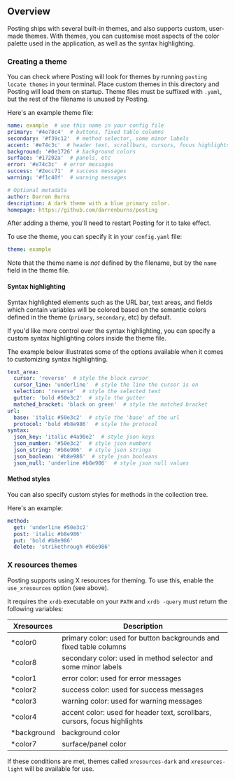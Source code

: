 ## Overview

Posting ships with several built-in themes, and also supports custom, user-made themes.
With themes, you can customise most aspects of the color palette used in the application, as well as the syntax highlighting.

### Creating a theme

You can check where Posting will look for themes by running `posting locate themes` in your terminal. Place custom themes in this directory and Posting will load them on startup. Theme files must be suffixed with `.yaml`, but the rest of the filename is unused by Posting.

Here's an example theme file:

```yaml
name: example  # use this name in your config file
primary: '#4e78c4'  # buttons, fixed table columns
secondary: '#f39c12'  # method selector, some minor labels
accent: '#e74c3c'  # header text, scrollbars, cursors, focus highlights
background: '#0e1726' # background colors
surface: '#17202a'  # panels, etc
error: '#e74c3c'  # error messages
success: '#2ecc71'  # success messages
warning: '#f1c40f'  # warning messages

# Optional metadata
author: Darren Burns
description: A dark theme with a blue primary color.
homepage: https://github.com/darrenburns/posting
```

After adding a theme, you'll need to restart Posting for it to take effect.

To use the theme, you can specify it in your `config.yaml` file:

```yaml
theme: example
```

Note that the theme name is *not* defined by the filename, but by the `name` field in the theme file.

#### Syntax highlighting

Syntax highlighted elements such as the URL bar, text areas, and fields which contain variables will be colored based on the semantic colors defined in the theme (`primary`, `secondary`, etc) by default.

If you'd like more control over the syntax highlighting, you can specify a custom syntax highlighting colors inside the theme file.

The example below illustrates some of the options available when it comes to customizing syntax highlighting.

```yaml
text_area:
  cursor: 'reverse'  # style the block cursor
  cursor_line: 'underline'  # style the line the cursor is on
  selection: 'reverse'  # style the selected text
  gutter: 'bold #50e3c2'  # style the gutter
  matched_bracket: 'black on green'  # style the matched bracket
url:
  base: 'italic #50e3c2'  # style the 'base' of the url
  protocol: 'bold #b8e986'  # style the protocol
syntax:
  json_key: 'italic #4a90e2'  # style json keys
  json_number: '#50e3c2'  # style json numbers
  json_string: '#b8e986'  # style json strings
  json_boolean: '#b8e986'  # style json booleans
  json_null: 'underline #b8e986'  # style json null values
```

#### Method styles

You can also specify custom styles for methods in the collection tree.

Here's an example:

```yaml
method:
  get: 'underline #50e3c2'
  post: 'italic #b8e986'
  put: 'bold #b8e986'
  delete: 'strikethrough #b8e986'
```

### X resources themes

Posting supports using X resources for theming. To use this, enable the `use_xresources` option (see above).

It requires the `xrdb` executable on your `PATH` and `xrdb -query` must return the following variables:

| Xresources  | Description |
|-------------|-----------|
| *color0     | primary color: used for button backgrounds and fixed table columns |
| *color8     | secondary color: used in method selector and some minor labels |
| *color1     | error color: used for error messages |
| *color2     | success color: used for success messages |
| *color3     | warning color: used for warning messages |
| *color4     | accent color: used for header text, scrollbars, cursors, focus highlights |
| *background | background color |
| *color7     | surface/panel color |

If these conditions are met, themes called `xresources-dark` and `xresources-light` will be available for use.
